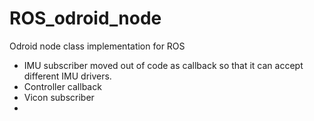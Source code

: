 # ROS_odroid_node
Odroid node class implementation for ROS

- IMU subscriber moved out of code as callback so that it can accept different IMU drivers.
- Controller callback
- Vicon subscriber
- 

